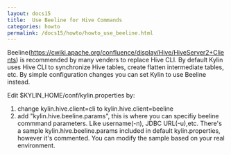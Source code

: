 ```yaml
---
layout: docs15
title:  Use Beeline for Hive Commands
categories: howto
permalink: /docs15/howto/howto_use_beeline.html
---
```


Beeline(https://cwiki.apache.org/confluence/display/Hive/HiveServer2+Clients) is recommended by many venders to replace Hive CLI. By default Kylin uses Hive CLI to synchronize Hive tables, create flatten intermediate tables, etc. By simple configuration changes you can set Kylin to use Beeline instead.

Edit $KYLIN_HOME/conf/kylin.properties by:

  1. change kylin.hive.client=cli to kylin.hive.client=beeline
  2. add "kylin.hive.beeline.params", this is where you can specifiy beeline commmand parameters. Like username(-n), JDBC URL(-u),etc. There's a sample kylin.hive.beeline.params included in default kylin.properties, however it's commented. You can modify the sample based on your real environment.

